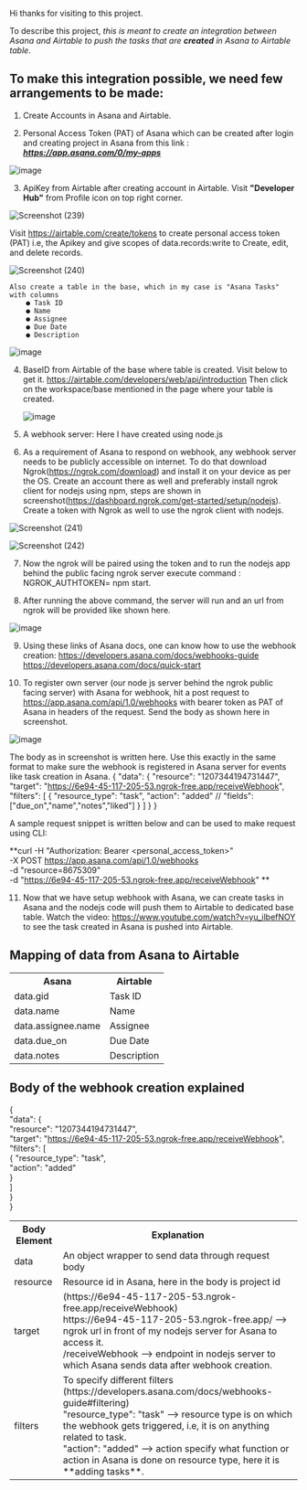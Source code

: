 Hi thanks for visiting to this project.

To describe this project, _this is meant to create an integration between Asana and Airtable to push the tasks that are **created** in Asana to Airtable table_.

<h2>To make this integration possible, we need few arrangements to be made:</h2>

1. Create Accounts in Asana and Airtable.

2. Personal Access Token (PAT) of Asana which can be created after login and creating project in Asana from this link : _**https://app.asana.com/0/my-apps**_

![image](https://github.com/7Aditya5/SpotDRAFT-asana-airtable-integration/assets/38333466/5433ea51-9376-46e6-ae9c-04d4b8891760)

3. ApiKey from Airtable after creating account in Airtable. Visit **"Developer Hub"** from Profile icon on top right corner.

![Screenshot (239)](https://github.com/7Aditya5/SpotDRAFT-asana-airtable-integration/assets/38333466/52fbbb72-771b-4b66-8a73-d5715e386e79)

   Visit https://airtable.com/create/tokens to create personal access token (PAT) i.e, the Apikey and give scopes of data.records:write to Create, edit, and delete records.

![Screenshot (240)](https://github.com/7Aditya5/SpotDRAFT-asana-airtable-integration/assets/38333466/b5dce171-103c-4e78-9888-f6a3a193cc8a)

    Also create a table in the base, which in my case is "Asana Tasks" with columns
        ● Task ID
        ● Name
        ● Assignee
        ● Due Date
        ● Description

![image](https://github.com/7Aditya5/SpotDRAFT-asana-airtable-integration/assets/38333466/865b962a-5cfd-4f6f-9349-2902eff42b58)

4. BaseID from Airtable of the base where table is created. Visit below to get it.
   https://airtable.com/developers/web/api/introduction
   Then click on the workspace/base mentioned in the page where your table is created.

   ![image](https://github.com/7Aditya5/SpotDRAFT-asana-airtable-integration/assets/38333466/91eaccd7-aea5-40e4-ae19-6a959d9f20f8)

5. A webhook server: Here I have created using node.js

6. As a requirement of Asana to respond on webhook, any webhook server needs to be publicly accessible on internet. To do that download Ngrok(https://ngrok.com/download) and install it on your device as per the OS. Create an account there as well and preferably install ngrok client for nodejs using npm, steps are shown in screenshot(https://dashboard.ngrok.com/get-started/setup/nodejs). Create a token with Ngrok as well to use the ngrok client with nodejs.

![Screenshot (241)](https://github.com/7Aditya5/SpotDRAFT-asana-airtable-integration/assets/38333466/9f7d1d21-87e8-41c5-bdc6-406a45ab42b7)

![Screenshot (242)](https://github.com/7Aditya5/SpotDRAFT-asana-airtable-integration/assets/38333466/5222141a-24eb-4455-9a0a-1974925bcd07)

7. Now the ngrok will be paired using the token and to run the nodejs app behind the public facing ngrok server execute command : NGROK_AUTHTOKEN=<Ngrok AUTHTOKEN> npm start.

8. After running the above command, the server will run and an url from ngrok will be provided like shown here.

![image](https://github.com/7Aditya5/SpotDRAFT-asana-airtable-integration/assets/38333466/a76ea543-81b1-4c5e-83b6-e43589ca567d)

9. Using these links of Asana docs, one can know how to use the webhook creation:
    https://developers.asana.com/docs/webhooks-guide
    https://developers.asana.com/docs/quick-start

10. To register own server (our node js server behind the ngrok public facing server) with Asana for webhook, hit a post request to https://app.asana.com/api/1.0/webhooks with bearer token as PAT of Asana in headers of the request. Send the body as shown here in screenshot.

![image](https://github.com/7Aditya5/SpotDRAFT-asana-airtable-integration/assets/38333466/4fbd45c6-fac2-467e-8071-f207e37aedbc)

The body as in screenshot is written here. Use this exactly in the same format to make sure the webhook is registered in Asana server for events like task creation in Asana.
{
  "data": {
   "resource": "1207344194731447",
    "target": "https://6e94-45-117-205-53.ngrok-free.app/receiveWebhook",
    "filters": [
      {
        "resource_type": "task",
        "action": "added"
       // "fields": ["due_on","name","notes","liked"]
      }
    ]
  }
}

A sample request snippet is written below and can be used to make request using CLI:

**curl -H "Authorization: Bearer <personal_access_token>" \
          -X POST https://app.asana.com/api/1.0/webhooks \
          -d "resource=8675309" \
          -d "https://6e94-45-117-205-53.ngrok-free.app/receiveWebhook"
**

11. Now that we have setup webhook with Asana, we can create tasks in Asana and the nodejs code will push them to Airtable to dedicated base table.
    Watch the video: https://www.youtube.com/watch?v=yu_ilbefNOY to see the task created in Asana is pushed into Airtable.


<h2>Mapping of data from Asana to Airtable</h2>

<table>
   <tr>
      <th>Asana</th>
      <th>Airtable</th>
   </tr>
   <tr>
    <td>data.gid</td>
   <td>Task ID</td>
   </tr>
   <tr>
    <td>data.name</td>
   <td>Name</td>
   </tr>
   <tr>
    <td>data.assignee.name</td>
   <td>Assignee</td>
   </tr>
   <tr>
    <td>data.due_on</td>
   <td> Due Date </td>
   </tr>
   <tr>
    <td>data.notes</td>
   <td> Description </td>
   </tr>
</table>

<h2> Body of the webhook creation explained </h2>

{<br>
  "data": { <br>
   "resource": "1207344194731447", <br>
    "target": "https://6e94-45-117-205-53.ngrok-free.app/receiveWebhook", <br>
    "filters": [ <br>
      {
        "resource_type": "task", <br>
        "action": "added" <br>
      } <br>
    ]<br>
  }<br>
}<br>

<table>
   <tr>
      <th>Body Element</th>
      <th>Explanation</th>
   </tr>
   <tr>
    <td>data</td>
   <td>An object wrapper to send data through request body</td>
   </tr>
   <tr>
    <td>resource</td>
   <td>Resource id in Asana, here in the body is project id</td>
   </tr>
   <tr>
    <td>target</td>
   <td>(https://6e94-45-117-205-53.ngrok-free.app/receiveWebhook)
   <br> https://6e94-45-117-205-53.ngrok-free.app/ --> ngrok url in front of my nodejs server for Asana to access it.
   <br> /receiveWebhook --> endpoint in nodejs server to which Asana sends data after webhook creation.</td>
   </tr>
   <tr>
    <td>filters</td>
   <td> To specify different filters (https://developers.asana.com/docs/webhooks-guide#filtering)
   <br> "resource_type": "task" --> resource type is on which the webhook gets triggered, i.e, it is on anything related to task.
        <br>"action": "added" --> action specify what function or action in Asana is done on resource type, here it is **adding tasks**.
   </td>
   </tr>
</table>
